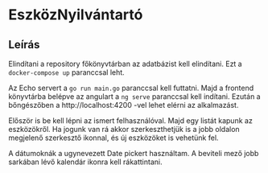 # EszközNyilvántartó

## Leírás

Elindítani a repository főkönyvtárban az adatbázist kell elindítani. Ezt a `docker-compose up` paranccsal leht.

Az Echo servert a `go run main.go` paranccsal kell futtatni. Majd a frontend könyvtárba belépve az angulart a `ng serve` paranccsal kell indítani.
Ezután a bőngészőben a http://localhost:4200 -vel lehet elérni az alkalmazást.

Először is be kell lépni az ismert felhasználóval. Majd egy listát kapunk az eszközökről. Ha jogunk van rá akkor szerkeszthetjük is a jobb oldalon megjelenő szerkesztő ikonnal, és új eszközöket is vehetünk fel.

A dátumoknák a ugynevezett Date pickert használtam. A beviteli mező jobb sarkában lévő kalendár ikonra kell rákattintani.
